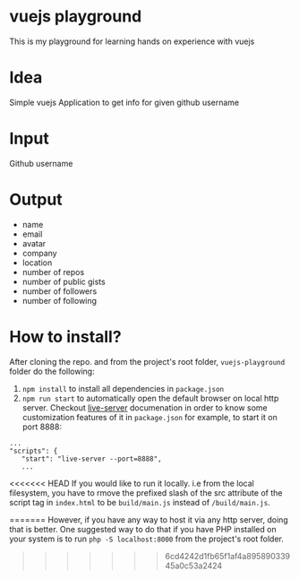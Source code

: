 # vuejs playground

This is my playground for learning hands on experience with vuejs

# Idea

Simple vuejs Application to get info for given github username

# Input

Github username

# Output

- name
- email
- avatar
- company
- location
- number of repos
- number of public gists
- number of followers
- number of following

# How to install?

After cloning the repo. and from the project's root folder, `vuejs-playground` folder do the following:

 1. `npm install` to install all dependencies in `package.json`
 2. `npm run start` to automatically open the default browser on local http server. Checkout [live-server](https://www.npmjs.com/package/live-server#usage-from-command-line) documenation in order to know some customization features of it in `package.json` for example, to start it on port 8888:

 ```
 ...
 "scripts": {
    "start": "live-server --port=8888",
    ... 
 ```

<<<<<<< HEAD
 If you would like to run it locally. i.e from the local filesystem, you have to rmove the prefixed slash of the src attribute of the script tag in `index.html` to be `build/main.js` instead of `/build/main.js`.

 
=======
 However, if you have any way to host it via any http server, doing that is better. One suggested way to do that if you have PHP installed on your system is to run `php -S localhost:8000` from the project's root folder.

>>>>>>> 6cd4242d1fb65f1af4a89589033945a0c53a2424
